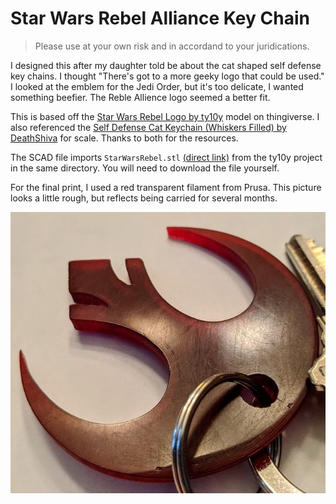 # Star Wars Rebel Alliance Key Chain

> Please use at your own risk and in accordand to your juridications.

I designed this after my daughter told be about the cat shaped self defense key chains.  I thought "There's got to a more geeky logo that could be used."  I looked at the emblem for the Jedi Order, but it's too delicate, I wanted something beefier.  The Reble Allience logo seemed a better fit.

This is based off the [Star Wars Rebel Logo by ty10y](www.thingiverse.com/thing:1030033) model on thingiverse.  I also referenced the [Self Defense Cat Keychain (Whiskers Filled) by DeathShiva](https://www.thingiverse.com/thing:3049773) for scale.  Thanks to both for the resources.

The SCAD file imports `StarWarsRebel.stl` [(direct link)](https://cdn.thingiverse.com/assets/8e/1a/6c/09/57/StarWarsRebel.stl) from the ty10y project in the same directory.  You will need to download the file yourself.

For the final print, I used a red transparent filament from Prusa.  This picture looks a little rough, but reflects being carried for several months.

![Rebel Allience Key Chain](./photo.jpg)
